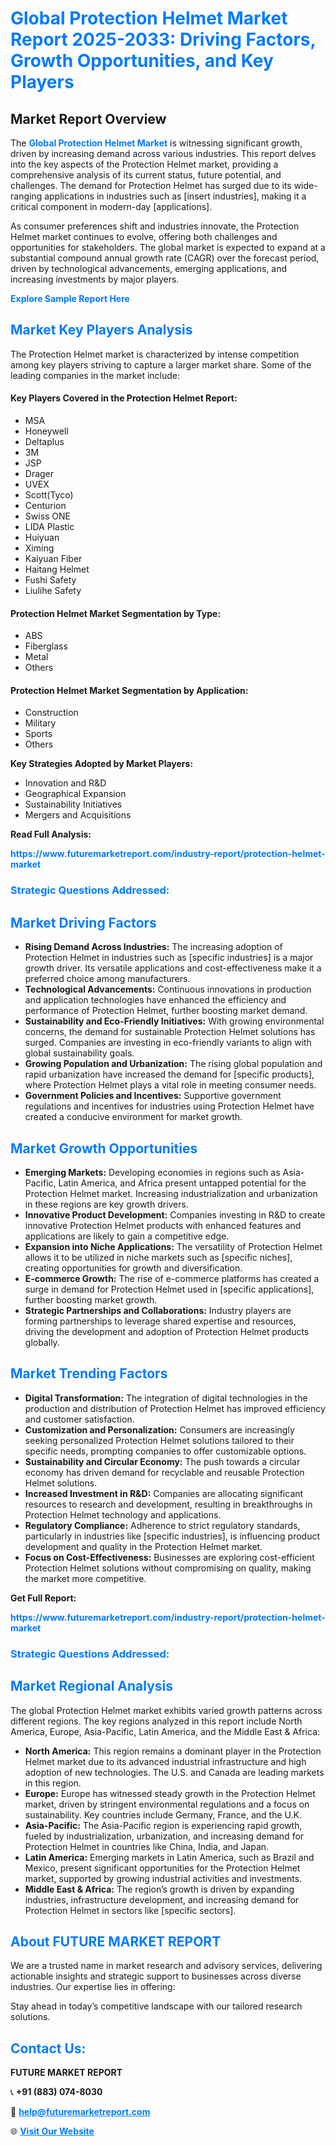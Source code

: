 <h1 style="color: #007BFF;">Global Protection Helmet Market Report 2025-2033: Driving Factors, Growth Opportunities, and Key Players</h1>

<section id="overview">
<h2>Market Report Overview</h2>
<p>The <a href="https://www.futuremarketreport.com/industry-report/protection-helmet-market" style="color: #007BFF; text-decoration: none;"><strong>Global Protection Helmet Market</strong></a> is witnessing significant growth, driven by increasing demand across various industries. This report delves into the key aspects of the Protection Helmet market, providing a comprehensive analysis of its current status, future potential, and challenges. The demand for Protection Helmet has surged due to its wide-ranging applications in industries such as [insert industries], making it a critical component in modern-day [applications].</p>
<p>As consumer preferences shift and industries innovate, the Protection Helmet market continues to evolve, offering both challenges and opportunities for stakeholders. The global market is expected to expand at a substantial compound annual growth rate (CAGR) over the forecast period, driven by technological advancements, emerging applications, and increasing investments by major players.</p>
</section>

<section id="overview">
<p><a href="https://www.futuremarketreport.com/request-sample/reportId=55484" style="color: #007BFF; text-decoration: none;"><strong>Explore Sample Report Here</strong></a></p>
</section>

<section id="key-players">
<h2 style="color: #007BFF;">Market Key Players Analysis</h2>
<p>The Protection Helmet market is characterized by intense competition among key players striving to capture a larger market share. Some of the leading companies in the market include:</p>
<h4>Key Players Covered in the Protection Helmet Report:</h4>
<ul><li>MSA</li><li>Honeywell</li><li>Deltaplus</li><li>3M</li><li>JSP</li><li>Drager</li><li>UVEX</li><li>Scott(Tyco)</li><li>Centurion</li><li>Swiss ONE</li><li>LIDA Plastic</li><li>Huiyuan</li><li>Ximing</li><li>Kaiyuan Fiber</li><li>Haitang Helmet</li><li>Fushi Safety</li><li>Liulihe Safety</li></ul>
<h4>Protection Helmet Market Segmentation by Type:</h4>
<ul><li>ABS</li><li>Fiberglass</li><li>Metal</li><li>Others</li></ul>

<h4>Protection Helmet Market Segmentation by Application:</h4>
<ul><li>Construction</li><li>Military</li><li>Sports</li><li>Others</li></ul>
<p><strong>Key Strategies Adopted by Market Players:</strong></p>
<ul>
<li>Innovation and R&D</li>
<li>Geographical Expansion</li>
<li>Sustainability Initiatives</li>
<li>Mergers and Acquisitions</li>
</ul>
</section>

<section>
<p><strong>Read Full Analysis: </strong></p><a href="https://www.futuremarketreport.com/industry-report/protection-helmet-market" style="color: #007BFF; text-decoration: none;"><strong>https://www.futuremarketreport.com/industry-report/protection-helmet-market</strong></a>
<h3 style="color: #007BFF;">Strategic Questions Addressed:</h3>
</section>

<section id="driving-factors">
<h2 style="color: #007BFF;">Market Driving Factors</h2>
<ul>
<li><strong>Rising Demand Across Industries:</strong> The increasing adoption of Protection Helmet in industries such as [specific industries] is a major growth driver. Its versatile applications and cost-effectiveness make it a preferred choice among manufacturers.</li>
<li><strong>Technological Advancements:</strong> Continuous innovations in production and application technologies have enhanced the efficiency and performance of Protection Helmet, further boosting market demand.</li>
<li><strong>Sustainability and Eco-Friendly Initiatives:</strong> With growing environmental concerns, the demand for sustainable Protection Helmet solutions has surged. Companies are investing in eco-friendly variants to align with global sustainability goals.</li>
<li><strong>Growing Population and Urbanization:</strong> The rising global population and rapid urbanization have increased the demand for [specific products], where Protection Helmet plays a vital role in meeting consumer needs.</li>
<li><strong>Government Policies and Incentives:</strong> Supportive government regulations and incentives for industries using Protection Helmet have created a conducive environment for market growth.</li>
</ul>
</section>

<section id="growth-opportunities">
<h2 style="color: #007BFF;">Market Growth Opportunities</h2>
<ul>
<li><strong>Emerging Markets:</strong> Developing economies in regions such as Asia-Pacific, Latin America, and Africa present untapped potential for the Protection Helmet market. Increasing industrialization and urbanization in these regions are key growth drivers.</li>
<li><strong>Innovative Product Development:</strong> Companies investing in R&D to create innovative Protection Helmet products with enhanced features and applications are likely to gain a competitive edge.</li>
<li><strong>Expansion into Niche Applications:</strong> The versatility of Protection Helmet allows it to be utilized in niche markets such as [specific niches], creating opportunities for growth and diversification.</li>
<li><strong>E-commerce Growth:</strong> The rise of e-commerce platforms has created a surge in demand for Protection Helmet used in [specific applications], further boosting market growth.</li>
<li><strong>Strategic Partnerships and Collaborations:</strong> Industry players are forming partnerships to leverage shared expertise and resources, driving the development and adoption of Protection Helmet products globally.</li>
</ul>
</section>

<section id="trending-factors">
<h2 style="color: #007BFF;">Market Trending Factors</h2>
<ul>
<li><strong>Digital Transformation:</strong> The integration of digital technologies in the production and distribution of Protection Helmet has improved efficiency and customer satisfaction.</li>
<li><strong>Customization and Personalization:</strong> Consumers are increasingly seeking personalized Protection Helmet solutions tailored to their specific needs, prompting companies to offer customizable options.</li>
<li><strong>Sustainability and Circular Economy:</strong> The push towards a circular economy has driven demand for recyclable and reusable Protection Helmet solutions.</li>
<li><strong>Increased Investment in R&D:</strong> Companies are allocating significant resources to research and development, resulting in breakthroughs in Protection Helmet technology and applications.</li>
<li><strong>Regulatory Compliance:</strong> Adherence to strict regulatory standards, particularly in industries like [specific industries], is influencing product development and quality in the Protection Helmet market.</li>
<li><strong>Focus on Cost-Effectiveness:</strong> Businesses are exploring cost-efficient Protection Helmet solutions without compromising on quality, making the market more competitive.</li>
</ul>
</section>

<section>
<p><strong>Get Full Report: </strong></p><a href="https://www.futuremarketreport.com/industry-report/protection-helmet-market" style="color: #007BFF; text-decoration: none;"><strong>https://www.futuremarketreport.com/industry-report/protection-helmet-market</strong></a>
<h3 style="color: #007BFF;">Strategic Questions Addressed:</h3>
</section>


<section id="regional-analysis">
<h2 style="color: #007BFF;">Market Regional Analysis</h2>
<p>The global Protection Helmet market exhibits varied growth patterns across different regions. The key regions analyzed in this report include North America, Europe, Asia-Pacific, Latin America, and the Middle East & Africa:</p>
<ul>
<li><strong>North America:</strong> This region remains a dominant player in the Protection Helmet market due to its advanced industrial infrastructure and high adoption of new technologies. The U.S. and Canada are leading markets in this region.</li>
<li><strong>Europe:</strong> Europe has witnessed steady growth in the Protection Helmet market, driven by stringent environmental regulations and a focus on sustainability. Key countries include Germany, France, and the U.K.</li>
<li><strong>Asia-Pacific:</strong> The Asia-Pacific region is experiencing rapid growth, fueled by industrialization, urbanization, and increasing demand for Protection Helmet in countries like China, India, and Japan.</li>
<li><strong>Latin America:</strong> Emerging markets in Latin America, such as Brazil and Mexico, present significant opportunities for the Protection Helmet market, supported by growing industrial activities and investments.</li>
<li><strong>Middle East & Africa:</strong> The region’s growth is driven by expanding industries, infrastructure development, and increasing demand for Protection Helmet in sectors like [specific sectors].</li>
</ul>
</section>

<footer>
<h2 style="color: #007BFF;">About FUTURE MARKET REPORT</h2>
<p>We are a trusted name in market research and advisory services, delivering actionable insights and strategic support to businesses across diverse industries. Our expertise lies in offering:</p>

<p>Stay ahead in today’s competitive landscape with our tailored research solutions.</p>

<h2 style="color: #007BFF;">Contact Us:</h2>
<p><strong>FUTURE MARKET REPORT</strong></p>
<p>📞 <strong>+91 (883) 074-8030</strong></p>
<p>📧 <strong><a href="mailto:help@futuremarketreport.com" style="color: #007BFF;">help@futuremarketreport.com</a></strong></p>
<p>🌐 <strong><a href="https://www.futuremarketreport.com/" style="color: #007BFF;">Visit Our Website</a></strong></p>
</footer>